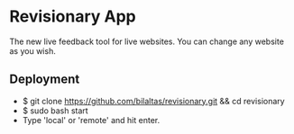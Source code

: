 # Revisionary App

The new live feedback tool for live websites. You can change any website as you wish.


## Deployment

* $ git clone https://github.com/bilaltas/revisionary.git && cd revisionary
* $ sudo bash start
* Type 'local' or 'remote' and hit enter.
